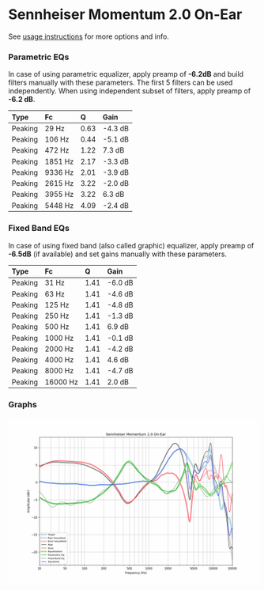 # Sennheiser Momentum 2.0 On-Ear
See [usage instructions](https://github.com/jaakkopasanen/AutoEq#usage) for more options and info.

### Parametric EQs
In case of using parametric equalizer, apply preamp of **-6.2dB** and build filters manually
with these parameters. The first 5 filters can be used independently.
When using independent subset of filters, apply preamp of **-6.2 dB**.

| Type    | Fc      |    Q | Gain    |
|:--------|:--------|:-----|:--------|
| Peaking | 29 Hz   | 0.63 | -4.3 dB |
| Peaking | 106 Hz  | 0.44 | -5.1 dB |
| Peaking | 472 Hz  | 1.22 | 7.3 dB  |
| Peaking | 1851 Hz | 2.17 | -3.3 dB |
| Peaking | 9336 Hz | 2.01 | -3.9 dB |
| Peaking | 2615 Hz | 3.22 | -2.0 dB |
| Peaking | 3955 Hz | 3.22 | 6.3 dB  |
| Peaking | 5448 Hz | 4.09 | -2.4 dB |

### Fixed Band EQs
In case of using fixed band (also called graphic) equalizer, apply preamp of **-6.5dB**
(if available) and set gains manually with these parameters.

| Type    | Fc       |    Q | Gain    |
|:--------|:---------|:-----|:--------|
| Peaking | 31 Hz    | 1.41 | -6.0 dB |
| Peaking | 63 Hz    | 1.41 | -4.6 dB |
| Peaking | 125 Hz   | 1.41 | -4.8 dB |
| Peaking | 250 Hz   | 1.41 | -1.3 dB |
| Peaking | 500 Hz   | 1.41 | 6.9 dB  |
| Peaking | 1000 Hz  | 1.41 | -0.1 dB |
| Peaking | 2000 Hz  | 1.41 | -4.2 dB |
| Peaking | 4000 Hz  | 1.41 | 4.6 dB  |
| Peaking | 8000 Hz  | 1.41 | -4.7 dB |
| Peaking | 16000 Hz | 1.41 | 2.0 dB  |

### Graphs
![](./Sennheiser%20Momentum%202.0%20On-Ear.png)